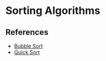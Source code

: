 # Sorting Algorithms

## References
- [Bubble Sort](https://en.wikipedia.org/wiki/Bubble_sort)
- [Quick Sort](https://en.wikipedia.org/wiki/Quicksort)
